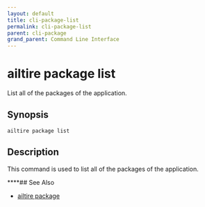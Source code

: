 ```yaml
---
layout: default
title: cli-package-list
permalink: cli-package-list
parent: cli-package
grand_parent: Command Line Interface
---
```


# ailtire package list

List all of the packages of the application.

## Synopsis

```shell
ailtire package list
```

## Description

This command is used to list all of the packages of the application.

****## See Also

* [ailtire package](cli-package)
